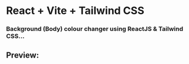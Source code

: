 # React + Vite + Tailwind CSS
### Background (Body) colour changer using ReactJS & Tailwind CSS...
## Preview:
